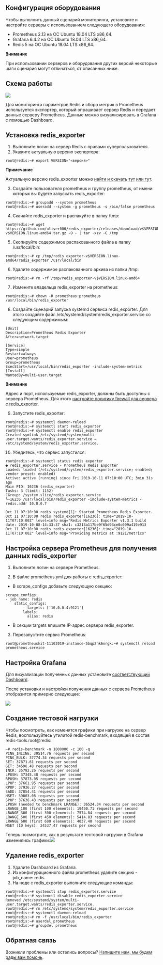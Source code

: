 ## Конфигурация оборудования

Чтобы выполнить данный сценарий мониторинга, установите и настройте серверы с использованием следующего оборудования:

- Prometheus 2.13 на ОС Ubuntu 18.04 LTS x86_64.
- Grafana 6.4.2 на ОС Ubuntu 18.04 LTS x86_64.
- Redis 5 на ОС Ubuntu 18.04 LTS x86_64.

<warn>

**Внимание**

При использовании серверов и оборудования других версий некоторые шаги сценария могут отличаться, от описанных ниже.

</warn>

## Схема работы

**![](./assets/1572296721838-1572296721838-png)**

Для мониторинга параметров Redis и сбора метрик в Prometheus используется экспортер, который опрашивает сервер Redis и передает данные серверу Prometheus. Данные можно визуализировать в Grafana с помощью Dashboard.

## Установка redis_exporter

1.  Выполните логин на сервер Redis с правами суперпользователя.
2.  Укажите актуальную версию экспортера:

```
root@redis:~# export VERSION="<версия>"
```

<info>

**Примечание**

Актуальную версию redis_exporter можно [найти и скачать тут](https://github.com/oliver006/redis_exporter/releases) [или тут](https://prometheus.io/download/#mysqld_exporter).

</info>

3.  Создайте пользователя prometheus и группу prometheus, от имени которых вы будете запускать redis_exporter:

```
root@redis:~# groupadd --system prometheus
root@redis:~# useradd --system -g prometheus -s /bin/false prometheus
```

4.  Скачайте redis_exporter и распакуйте в папку /tmp:

```
root@redis:~# wget https://github.com/oliver006/redis_exporter/releases/download/v$VERSION/redis_exporter-v$VERSION.linux-amd64.tar.gz -O - | tar -xzv -C /tmp
```

5.  Скопируйте содержимое распакованного файла в папку /usr/local/bin:

```
root@redis:~# cp /tmp/redis_exporter-v$VERSION.linux-amd64/redis_exporter /usr/local/bin
```

6.  Удалите содержимое распакованного архива из папки /tmp:

```
root@redis:~# rm -rf /tmp/redis_exporter-v$VERSION.linux-amd64
```

7.  Измените владельца redis_exporter на prometheus:

```
root@redis:~# chown -R prometheus:prometheus /usr/local/bin/redis_exporter
```

8.  Создайте сценарий запуска systemd сервиса redis_exporter. Для этого создайте файл /etc/systemd/system/redis_exporter.service со следующим содержимым:

```
[Unit]
Description=Prometheus Redis Exporter
After=network.target

[Service]
Type=simple
Restart=always
User=prometheus
Group=prometheus
ExecStart=/usr/local/bin/redis_exporter -include-system-metrics
[Install]
WantedBy=multi-user.target
```

<warn>

**Внимание**

Адрес и порт, используемые redis_exporter, должны быть доступны с сервера Prometheus. Для этого [настройте политику firewall для сервера с redis_exporter](https://mcs.mail.ru/help/network/security).

</warn>

9.  Запустите redis_exporter:

```
root@redis:~# systemctl daemon-reload
root@redis:~# systemctl start redis_exporter
root@redis:~# systemctl enable redis_exporter
Created symlink /etc/systemd/system/multi-user.target.wants/redis_exporter.service → /etc/systemd/system/redis_exporter.service.
```

10. Убедитесь, что сервис запустился:

```
root@redis:~# systemctl status redis_exporter
● redis_exporter.service - Prometheus Redis Exporter
Loaded: loaded (/etc/systemd/system/redis_exporter.service; enabled; vendor preset: enabled)
Active: active (running) since Fri 2019-10-11 07:10:00 UTC; 3min 31s ago
Main PID: 16236 (redis_exporter)
Tasks: 3 (limit: 1152)
CGroup: /system.slice/redis_exporter.service
└─16236 /usr/local/bin/redis_exporter -include-system-metrics -redis.addr 10.0.0.7

Oct 11 07:10:00 redis systemd[1]: Started Prometheus Redis Exporter.
Oct 11 07:10:00 redis redis_exporter[16236]: time="2019-10-11T07:10:00Z" level=info msg="Redis Metrics Exporter v1.3.1 build date: 2019-10-08-14:33:37 sha1: c3213a117be9f65d93ce0c099a419e913
Oct 11 07:10:00 redis redis_exporter[16236]: time="2019-10-11T07:10:00Z" level=info msg="Providing metrics at :9121/metrics"
```

## Настройка сервера Prometheus для получения данных redis_exporter

1.  Выполните логин на сервере Prometheus.

2.  В файле prometheus.yml для работы с redis_exporter:

- В scrape_configs добавьте следующую секцию:

```
scrape_configs:
- job_name: redis
    static_configs:
        - targets: ['10.0.0.4:9121']
        labels:
          alias: redis
```

- В секции targets впишите IP-адрес сервера redis_exporter.

3.  Перезапустите сервис Prometheus:

```
root@prometheuskit-11102019-instance-5bqp2hk6nrgk:~# systemctl reload prometheus.service
```

## Настройка Grafana

Для визуализации полученных данных установите [соответствующий Dashboard](https://grafana.com/grafana/dashboards/763).

После установки и настройки получения данных с сервера Prometheus отобразится примерно следующее:

**![](./assets/1572300537338-1572300537337-png)**

## Создание тестовой нагрузки

Чтобы посмотреть, как изменятся графики при нагрузке на сервер Redis, воспользуйтесь утилитой redis-benchmark, входящей в состав redis-tools.root@redis:

```
~# redis-benchmark -n 1000000 -c 100 -q
PING_INLINE: 39514.76 requests per second
PING_BULK: 37774.34 requests per second
SET: 37871.61 requests per second
GET: 34598.48 requests per second
INCR: 35792.26 requests per second
LPUSH: 37345.48 requests per second
RPUSH: 37873.05 requests per second
LPOP: 37661.95 requests per second
RPOP: 37936.27 requests per second
SADD: 37854.41 requests per second
HSET: 39003.08 requests per second
SPOP: 37636.43 requests per second
LPUSH (needed to benchmark LRANGE): 36524.34 requests per second
LRANGE_100 (first 100 elements): 19450.71 requests per second
LRANGE_300 (first 300 elements): 7574.84 requests per second
LRANGE_500 (first 450 elements): 5414.83 requests per second
LRANGE_600 (first 600 elements): 4037.40 requests per second
MSET (10 keys): 24537.47 requests per second
```

Теперь посмотрите, как в результате тестовой нагрузки в Grafana изменились графики:**![](./assets/1572300626800-1572300626800-png)**

## Удаление redis_exporter

1.  Удалите Dashboard из Grafana.
2.  Из конфигурационного файла prometheus удалите секцию - job_name: redis.
3.  На ноде с redis_exporter выполните следующие команды:

```
root@redis:~# systemctl stop redis_exporter.service
root@redis:~# systemctl disable redis_exporter.service
Removed /etc/systemd/system/multi-user.target.wants/redis_exporter.service.
root@redis:~# rm /etc/systemd/system/redis_exporter.service 
root@redis:~# systemctl daemon-reload
root@redis:~# rm -f /usr/local/bin/redis_exporter
root@redis:~# userdel prometheus
root@redis:~# groupdel prometheus
```

## **Обратная связь**

Возникли проблемы или остались вопросы? [Напишите нам, мы будем рады вам помочь](https://mcs.mail.ru/help/contact-us).

